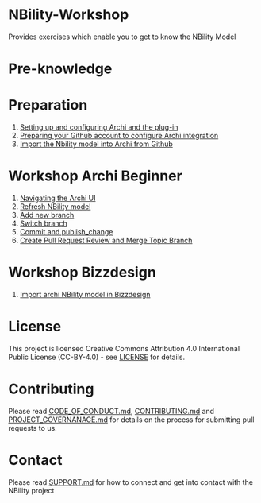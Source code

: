 # NBility-Workshop
Provides exercises which enable you to get to know the NBility Model

# Pre-knowledge

# Preparation

1. [Setting up and configuring Archi and the plug-in](https://github.com/NBility-Model/NBility-Workshop/blob/main/Preparation/Preparation_1_Download_and_install_the_coArchi_plug-in.md)
2. [Preparing your Github account to configure Archi integration](https://github.com/NBility-Model/NBility-Workshop/blob/main/Preparation/Preparation_2_Preparing-your_Github_account_to_configure_Archi_integration.md)
3. [Import the Nbility model into Archi from Github](https://github.com/NBility-Model/NBility-Workshop/blob/main/Preparation/Preparation_3_Import_the_model_into_Archi_from_Github.md)

# Workshop Archi Beginner

1. [Navigating the Archi UI](https://github.com/NBility-Model/NBility-Workshop/blob/main/Workshop-Archi-beginner/Workshop_1_Navigating_the_UI.md)
2. [Refresh NBility model](https://github.com/NBility-Model/NBility-Workshop/blob/main/Workshop-Archi-beginner/Workshop_2_Refresh_model.md)
3. [Add new branch](https://github.com/NBility-Model/NBility-Workshop/blob/main/Workshop-Archi-beginner/Workshop_3_Add_new_branch.md)
4. [Switch branch](https://github.com/NBility-Model/NBility-Workshop/blob/main/Workshop-Archi-beginner/Workshop_4_Switch_branch.md)
5. [Commit and publish_change](https://github.com/NBility-Model/NBility-Workshop/blob/main/Workshop-Archi-beginner/Workshop_4_Commit_and_publish_change.md)
6. [Create Pull Request Review and Merge Topic Branch](https://github.com/NBility-Model/NBility-Workshop/blob/main/Workshop-Archi-beginner/Workshop_5_Merge_change.md)

# Workshop Bizzdesign
1. [Import archi NBility model in Bizzdesign](https://github.com/NBility-Model/NBility-Workshop/blob/main/Workshop-Bizzdesign/Workshop_1_Import_archi_model_in_Bizzdesign.md)

# License
This project is licensed Creative Commons Attribution 4.0 International Public License (CC-BY-4.0) - see [LICENSE](LICENSE) for details.

# Contributing
Please read [CODE_OF_CONDUCT.md](CODE_OF_CONDUCT.md), [CONTRIBUTING.md](CONTRIBUTING.md) and [PROJECT_GOVERNANACE.md](PROJECT_GOVERNANCE.md) for details on the process for submitting pull requests to us.

# Contact
Please read [SUPPORT.md](SUPPORT.md) for how to connect and get into contact with the NBility project
